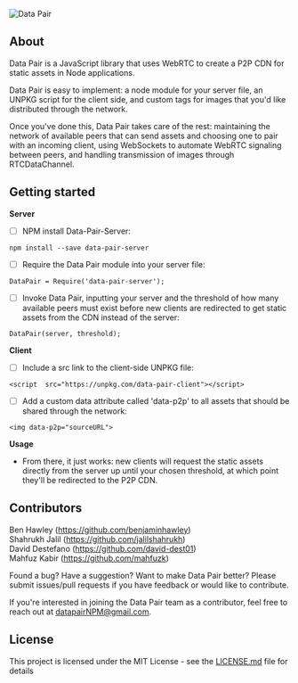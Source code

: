 ![Data Pair](https://github.com/DataPair/DataPair/blob/master/assets/data_pair_logo.png)

## About

Data Pair is a JavaScript library that uses WebRTC to create a P2P CDN for static assets in Node applications.

Data Pair is easy to implement: a node module for your server file, an UNPKG script for the client side, and custom tags for images that you'd like distributed through the network.

Once you've done this, Data Pair takes care of the rest: maintaining the network of available peers that can send assets and choosing one to pair with an incoming client, using WebSockets to automate WebRTC signaling between peers, and handling transmission of images through RTCDataChannel.

## Getting started
**Server**
 - [ ] NPM install Data-Pair-Server:  
   
```npm install --save data-pair-server```
  
 - [ ] Require the Data Pair module into your server file:  
   
```DataPair = Require('data-pair-server');```
  
 - [ ]  Invoke Data Pair, inputting your server and the threshold of how many available peers must exist before new clients are redirected to get static assets from the CDN instead of the server:  
   
```DataPair(server, threshold);```
  
**Client**
 - [ ] Include a src link to the client-side UNPKG file:  
   
 ```<script  src="https://unpkg.com/data-pair-client"></script>```
   
 - [ ] Add a custom data attribute called 'data-p2p' to all assets that should be shared through the network:  
   
 ```<img data-p2p="sourceURL">```

 **Usage**
 * From there, it just works: new clients will request the static assets directly from the server up until your chosen threshold, at which point they'll be redirected to the P2P CDN.
 ## Contributors
 Ben Hawley (https://github.com/benjaminhawley)  
 Shahrukh Jalil (https://github.com/jalilshahrukh)  
 David Destefano (https://github.com/david-dest01)  
 Mahfuz Kabir (https://github.com/mahfuzk)

Found a bug? Have a suggestion? Want to make Data Pair better? Please submit issues/pull requests if you have feedback or would like to contribute.

If you're interested in joining the Data Pair team as a contributor, feel free to reach out at datapairNPM@gmail.com.

## License
This project is licensed under the MIT License - see the [LICENSE.md](https://github.com/DataPair/DataPair/blob/master/license.md) file for details
